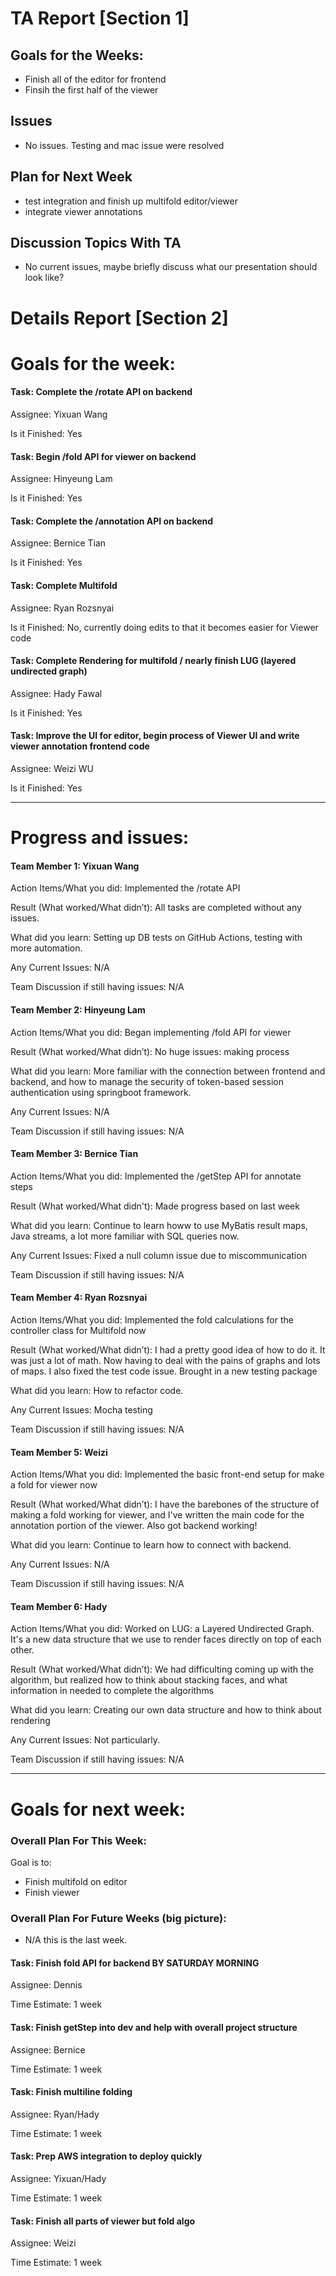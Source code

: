 # TA Report [Section 1]


## Goals for the Weeks:
+ Finish all of the editor for frontend
+ Finsih the first half of the viewer

## Issues
+ No issues. Testing and mac issue were resolved

## Plan for Next Week
+ test integration and finish up multifold editor/viewer
+ integrate viewer annotations

## Discussion Topics With TA
+ No current issues, maybe briefly discuss what our presentation should look like?


# Details Report [Section 2]
# Goals for the week:
#### Task: Complete the /rotate API on backend
Assignee: Yixuan Wang

Is it Finished: Yes

#### Task: Begin /fold API for viewer on backend
Assignee: Hinyeung Lam

Is it Finished: Yes

#### Task: Complete the /annotation API on backend
Assignee: Bernice Tian

Is it Finished: Yes

#### Task: Complete Multifold
Assignee: Ryan Rozsnyai

Is it Finished: No, currently doing edits to that it becomes easier for Viewer code


#### Task: Complete Rendering for multifold / nearly finish LUG (layered undirected graph)
Assignee: Hady Fawal

Is it Finished: Yes

#### Task: Improve the UI for editor, begin process of Viewer UI and write viewer annotation frontend code
Assignee: Weizi WU

Is it Finished: Yes

---
# Progress and issues:

#### Team Member 1: Yixuan Wang

Action Items/What you did: Implemented the /rotate API

Result (What worked/What didn’t): All tasks are completed without any issues.

What did you learn: Setting up DB tests on GitHub Actions, testing with more automation.

Any Current Issues: N/A

Team Discussion if still having issues: N/A


#### Team Member 2: Hinyeung Lam

Action Items/What you did: Began implementing /fold API for viewer

Result (What worked/What didn’t): No huge issues: making process

What did you learn: More familiar with the connection between frontend and backend, and how to manage the security of token-based session authentication using springboot framework.

Any Current Issues: N/A

Team Discussion if still having issues: N/A


#### Team Member 3: Bernice Tian

Action Items/What you did: Implemented the /getStep API for annotate steps

Result (What worked/What didn't): Made progress based on last week

What did you learn: Continue to learn howw to use MyBatis result maps, Java streams, a lot more familiar with SQL queries now.

Any Current Issues: Fixed a null column issue due to miscommunication

Team Discussion if still having issues: N/A

#### Team Member 4: Ryan Rozsnyai

Action Items/What you did: Implemented the fold calculations for the controller class for Multifold now

Result (What worked/What didn’t): I had a pretty good idea of how to do it. It was just a lot of math. Now having to deal with the pains of graphs and lots of maps. I also fixed the test code issue. Brought in a new testing package

What did you learn: How to refactor code.

Any Current Issues: Mocha testing

Team Discussion if still having issues: N/A

#### Team Member 5: Weizi

Action Items/What you did: Implemented the basic front-end setup for make a fold for viewer now

Result (What worked/What didn’t): I have the barebones of the structure of making a fold working for viewer, and I've written the main code for the annotation portion of the viewer. Also got backend working!

What did you learn: Continue to learn how to connect with backend.

Any Current Issues: N/A

Team Discussion if still having issues: N/A

#### Team Member 6: Hady

Action Items/What you did: Worked on LUG: a Layered Undirected Graph. It's a new data structure that we use to render faces directly on top of each other.

Result (What worked/What didn’t): We had difficulting coming up with the algorithm, but realized how to think about stacking faces, and what information in needed to complete the algorithms

What did you learn: Creating our own data structure and how to think about rendering

Any Current Issues: Not particularly.

Team Discussion if still having issues: N/A


---
# Goals for next week:
### Overall Plan For This Week:
Goal is to:
+ Finish multifold on editor
+ Finish viewer
### Overall Plan For Future Weeks (big picture):
+ N/A this is the last week.
#### Task: Finish fold API for backend BY SATURDAY MORNING

Assignee: Dennis

Time Estimate: 1 week

#### Task: Finish getStep into dev and help with overall project structure

Assignee: Bernice

Time Estimate: 1 week

#### Task: Finish multiline folding

Assignee: Ryan/Hady

Time Estimate: 1 week

#### Task: Prep AWS integration to deploy quickly

Assignee: Yixuan/Hady

Time Estimate: 1 week


#### Task: Finish all parts of viewer but fold algo

Assignee: Weizi

Time Estimate: 1 week
